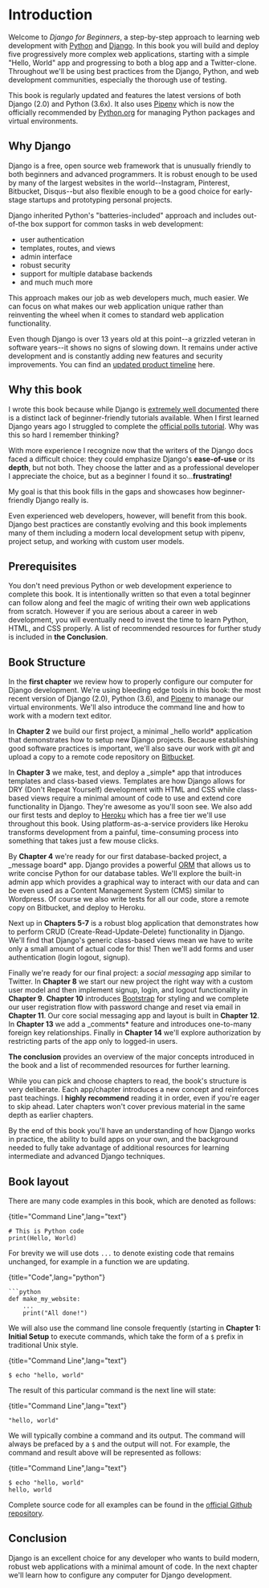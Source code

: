 # Introduction

Welcome to _Django for Beginners_, a step-by-step approach to learning web development with [Python](https://www.python.org/) and [Django](https://djangoproject.com). In this book you will build and deploy five progressively more complex web applications, starting with a simple "Hello, World" app and progressing to both a blog app and a Twitter-clone. Throughout we'll be using best practices from the Django, Python, and web development communities, especially the thorough use of testing.

This book is regularly updated and features the latest versions of both Django (2.0) and Python (3.6x). It also uses [Pipenv](https://docs.pipenv.org/) which is now the officially recommended by [Python.org](https://packaging.python.org/tutorials/managing-dependencies/#managing-dependencies) for managing Python packages and virtual environments.

## Why Django

Django is a free, open source web framework that is unusually friendly to both beginners and advanced programmers. It is robust enough to be used by many of the largest websites in the world--Instagram, Pinterest, Bitbucket, Disqus--but also flexible enough to be a good choice for early-stage startups and prototyping personal projects.

Django inherited Python's "batteries-included" approach and includes out-of-the box support for common tasks in web development:

* user authentication
* templates, routes, and views
* admin interface
* robust security
* support for multiple database backends
* and much much more

This approach makes our job as web developers much, much easier. We can focus on what makes our web application unique rather than reinventing the wheel when it comes to standard web application functionality.

Even though Django is over 13 years old at this point--a grizzled veteran in software years--it shows no signs of slowing down. It remains under active development and is constantly adding new features and security improvements. You can find an [updated product timeline](https://www.djangoproject.com/download/#supported-versions) here.

## Why this book

I wrote this book because while Django is [extremely well documented](https://docs.djangoproject.com/en/2.0/) there is a distinct lack of beginner-friendly tutorials available. When I first learned Django years ago I struggled to complete the [official polls tutorial](https://docs.djangoproject.com/en/2.0/intro/tutorial01/). Why was this so hard I remember thinking?

With more experience I recognize now that the writers of the Django docs faced a difficult choice: they could emphasize Django's **ease-of-use** or its **depth**, but not both. They choose the latter and as a professional developer I appreciate the choice, but as a beginner I found it so...**frustrating!**

My goal is that this book fills in the gaps and showcases how beginner-friendly Django really is.

Even experienced web developers, however, will benefit from this book. Django best practices are constantly evolving and this book implements many of them including a modern local development setup with pipenv, project setup, and working with custom user models.

## Prerequisites

You don't need previous Python or web development experience to complete this book. It is intentionally written so that even a total beginner can follow along and feel the magic of writing their own web applications from scratch. However if you are serious about a career in web development, you will eventually need to invest the time to learn Python, HTML, and CSS properly. A list of recommended resources for further study is included in **the Conclusion**.

## Book Structure

In the **first chapter** we review how to properly configure our computer for Django development. We're using bleeding edge tools in this book: the most recent version of Django (2.0), Python (3.6), and [Pipenv](https://docs.pipenv.org/) to manage our virtual environments. We'll also introduce the command line and how to work with a modern text editor.

In **Chapter 2** we build our first project, a minimal \_hello world* application that demonstrates how to setup new Django projects. Because establishing good software practices is important, we'll also save our work with _git_ and upload a copy to a remote code repository on [Bitbucket](https://bitbucket.org/product).

In **Chapter 3** we make, test, and deploy a \_simple* app that introduces templates and class-based views. Templates are how Django allows for DRY (Don't Repeat Yourself) development with HTML and CSS while class-based views require a minimal amount of code to use and extend core functionality in Django. They're awesome as you'll soon see. We also add our first tests and deploy to [Heroku](https://www.heroku.com/) which has a free tier we'll use throughout this book. Using platform-as-a-service providers like Heroku transforms development from a painful, time-consuming process into something that takes just a few mouse clicks.

By **Chapter 4** we're ready for our first database-backed project, a \_message board* app. Django provides a powerful [ORM](https://en.wikipedia.org/wiki/Object-relational_mapping) that allows us to write concise Python for our database tables. We'll explore the built-in admin app which provides a graphical way to interact with our data and can be even used as a Content Management System (CMS) similar to Wordpress. Of course we also write tests for all our code, store a remote copy on Bitbucket, and deploy to Heroku.

Next up in **Chapters 5-7** is a robust blog application that demonstrates how to perform CRUD (Create-Read-Update-Delete) functionality in Django. We'll find that Django's generic class-based views mean we have to write only a small amount of actual code for this! Then we'll add forms and user authentication (login logout, signup).

Finally we're ready for our final project: a _social messaging_ app similar to Twitter. In **Chapter 8** we start our new project the right way with a custom user model and then implement signup, login, and logout functionality in **Chapter 9**. **Chapter 10** introduces [Bootstrap](https://getbootstrap.com/) for styling and we complete our user registration flow with password change and reset via email in **Chapter 11**. Our core social messaging app and layout is built in **Chapter 12**. In **Chapter 13** we add a \_comments* feature and introduces one-to-many foreign key relationships. Finally in **Chapter 14** we'll explore authorization by restricting parts of the app only to logged-in users.

**The conclusion** provides an overview of the major concepts introduced in the book and a list of recommended resources for further learning.

While you can pick and choose chapters to read, the book's structure is very deliberate. Each app/chapter introduces a new concept and reinforces past teachings. I **highly recommend** reading it in order, even if you're eager to skip ahead. Later chapters won't cover previous material in the same depth as earlier chapters.

By the end of this book you'll have an understanding of how Django works in practice, the ability to build apps on your own, and the background needed to fully take advantage of additional resources for learning intermediate and advanced Django techniques.

## Book layout

There are many code examples in this book, which are denoted as follows:

{title="Command Line",lang="text"}
~~~~~~~~
# This is Python code
print(Hello, World)
~~~~~~~~

For brevity we will use dots `...` to denote existing code that remains unchanged, for example in a function we are updating.

{title="Code",lang="python"}
~~~~~~~~
```python
def make_my_website:
    ...
    print("All done!")
~~~~~~~~

We will also use the command line console frequently (starting in **Chapter 1: Initial Setup** to execute commands, which take the form of a `$` prefix in traditional Unix style.

{title="Command Line",lang="text"}
~~~~~~~~
$ echo "hello, world"
~~~~~~~~

The result of this particular command is the next line will state:

{title="Command Line",lang="text"}
~~~~~~~~
"hello, world"
~~~~~~~~

We will typically combine a command and its output. The command will always be prefaced by a `$` and the output will not. For example, the command and result above will be represented as follows:

{title="Command Line",lang="text"}
~~~~~~~~
$ echo "hello, world"
hello, world
~~~~~~~~

Complete source code for all examples can be found in the [official Github repository](https://github.com/wsvincent/djangoforbeginners).

## Conclusion

Django is an excellent choice for any developer who wants to build modern, robust web applications with a minimal amount of code. In the next chapter we'll learn how to configure any computer for Django development.
